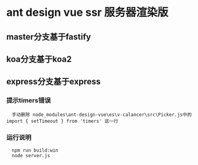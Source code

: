 # ant design vue ssr 服务器渲染版

## master分支基于fastify
## koa分支基于koa2
## express分支基于express


### 提示timers错误
```
  手动删除 node_modules\ant-design-vue\es\v-calancer\src\Picker.js中的import { setTimeout } from 'timers' 这一行
```

### 运行说明
```
  npm run build:win
  node server.js
```